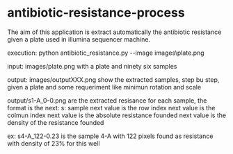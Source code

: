# antibiotic-resistance-process

The aim of this application is extract automatically the antibiotic resistance given a plate used in illumina sequencer machine.

execution:
python antibiotic_resistance.py --image images\plate.png

input: 
images/plate.png with a plate and ninety six samples

output:
images/outputXXX.png show the extracted samples, step bu step, given a plate and some requeriment like minimun rotation and scale

output/s1-A_0-0.png are the extracted resisance for each sample, the format is the next:
s: sample
next value is the row index
next value is the colmun index
next value is the absolute resistance founded
next value is the density of the resistance founded

ex: s4-A_122-0.23
is the sample 4-A with 122 pixels found as resistance with density of 23% for this well
